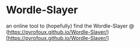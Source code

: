 # Wordle-Slayer
an online tool to (hopefully) find the Wordle-Slayer
@ (https://pyrofoux.github.io/Wordle-Slayer/)[https://pyrofoux.github.io/Wordle-Slayer/]

